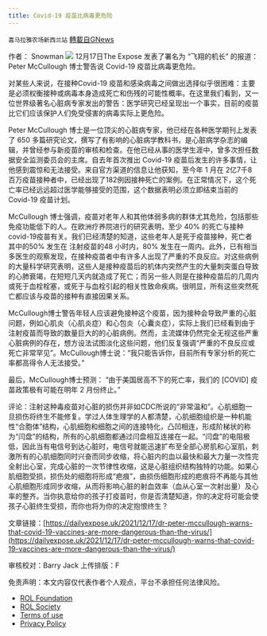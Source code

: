 ```yaml
---
title: Covid-19 疫苗比病毒更危险
---
```

`喜马拉雅农场新西兰站` [轉載自GNews](https://gnews.org/zh-hans/1776302/)

作者： Snowman
![](https://assets.gnews.org/wp-content/uploads/2021/12/截屏2021-12-21-12.36.08.png)
12月17日The Expose 发表了署名为 “飞翔的机长” 的报道：Peter McCullough 博士警告说 Covid-19 疫苗比病毒更危险。

对某些人来说，在接种Covid-19 疫苗和感染病毒之间做出选择似乎很困难：主要是必须权衡接种或病毒本身造成死亡和伤残的可能性概率。在这里我们看到，又一位世界级著名心脏病专家发出的警告：医学研究已经呈现出一个事实，目前的疫苗比它们应该保护人们免受侵害的病毒实际上更危险。

Peter McCullough 博士是一位顶尖的心脏病专家，他已经在各种医学期刊上发表了 650 多篇研究论文，撰写了有影响的心脏病学教科书，是心脏病学杂志的编辑，并曾经参与新疫苗的审核和检查。在他已经从事的医学生涯中，曾多次担任数据安全监测委员会的主席。自去年首次推出 Covid-19 疫苗后发生的许多事情，让他感到震惊和无法接受。来自官方渠道的信息让他获知，至今年 1 月在 2亿7千8百万疫苗接种者中，已经出现了182例因接种死亡的案例。在正常情况下，这个死亡率已经远远超过医学能够接受的范围，这个数据表明必须立即结束当前的Covid-19 疫苗计划。

McCullough 博士强调，疫苗对老年人和其他体弱多病的群体尤其危险，包括那些免疫功能低下的人。在欧洲疗养院进行的研究表明，至少 40% 的死亡与接种covid-19疫苗有关。我们已经清楚的知道，这些老年人是死于疫苗接种，死亡者其中的50% 发生在 注射疫苗的48 小时内，80% 发生在一周内。此外，已有相当多医生的观察发现，在接种疫苗者中有许多人出现了严重的不良反应。对这些病例的大量科学研究表明，这些人是接种疫苗后的机体内突然产生的大量刺突蛋白导致的心肺衰竭，在短短几天内就造成了死亡；而另一些人则是在接种疫苗后的几周内或死于血栓栓塞，或死于与血栓引起的相关性致命疾病。很明显，所有这些突然死亡都应该与疫苗的接种有直接因果关系。

McCullough博士警告年轻人应该避免接种这个疫苗，因为接种会导致严重的心脏问题，例如心肌炎（心肌炎症）和心包炎（心囊炎症），实际上我们已经看到由于注射疫苗而导致的数量巨大的的心脏病例。然而，主流媒体仍然完全无视这些严重心脏病例的存在，想方设法试图淡化这些问题，他们反复强调“严重的不良反应或死亡非常罕见”。McCullough博士说：“我只能告诉你，目前所有专家分析的死亡率都高得令人无法接受。”

最后，McCullough博士预测： “由于美国居高不下的死亡率，我们的 [COVID] 疫苗政策极有可能在明年 2 月份终止。”

评论：注射这种毒疫苗对心脏的损伤并非如CDC所说的“非常温和”。心肌细胞一旦损伤将终生不能修复。学过人体生理学的人都清楚，心肌细胞组织是一种机能性“合胞体”结构，心肌细胞和细胞之间的连接特化，凸凹相连，形成阶梯状的称为“闫盘”的结构，所有的心肌细胞都通过闫盘相互连接在一起。“闫盘”的电阻极低，因此当有电信号到达心脏时，电信号就能迅速扩布至全部心房肌和心室肌，刺激所有的心肌细胞同时兴奋而同步收缩，将心脏内的血以最快和最大力量一次性完全射出心室，完成心脏的一次节律性收缩，这是心脏组织结构独特的功能。如果心肌细胞受损，损伤处的细胞将形成“疤痕”，由损伤细胞形成的疤痕将不再能与其他心肌细胞形成同步收缩，从而将影响心脏的射血效率（血从心室一次射出量）及心率的整齐。当你执意给你的孩子打疫苗时，你是否清楚知道，你的决定将可能会使孩子心脏终生受损，而你也将为你的决定抱恨终生？

文章链接：[https://dailyexpose.uk/2021/12/17/dr-peter-mccullough-warns-that-covid-19-vaccines-are-more-dangerous-than-the-virus/](https://dailyexpose.uk/2021/12/17/dr-peter-mccullough-warns-that-covid-19-vaccines-are-more-dangerous-than-the-virus/)

审核校对：Barry Jack
上传排版：F

 

免责声明：本文内容仅代表作者个人观点，平台不承担任何法律风险。

- [ROL Foundation](https://rolfoundation.org/)
- [ROL Society](https://rolsociety.org/)
- [Terms of use](https://gnews.org/terms-of-use-3/)
- [Privacy Policy](https://gnews.org/privacy-policy/)

